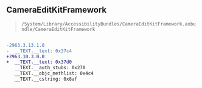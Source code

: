 ## CameraEditKitFramework

> `/System/Library/AccessibilityBundles/CameraEditKitFramework.axbundle/CameraEditKitFramework`

```diff

-2963.3.13.1.0
-  __TEXT.__text: 0x37c4
+2963.10.3.0.0
+  __TEXT.__text: 0x37d0
   __TEXT.__auth_stubs: 0x270
   __TEXT.__objc_methlist: 0x4c4
   __TEXT.__cstring: 0x8af

```
